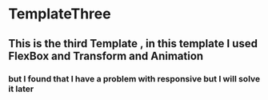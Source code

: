 # TemplateThree
## This is the third Template , in this template I used FlexBox and Transform and Animation 
### but I found that I have a problem with responsive but I will solve it later
